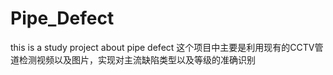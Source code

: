 # Pipe_Defect
this is a study project about pipe defect
这个项目中主要是利用现有的CCTV管道检测视频以及图片，实现对主流缺陷类型以及等级的准确识别
